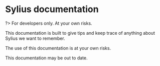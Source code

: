 # Sylius documentation

?> For developers only. At your own risks.



This documentation is built to give tips and keep trace of anything about Sylius we want to remember.

The use of this documentation is at your own risks.

This documentation may be out to date.